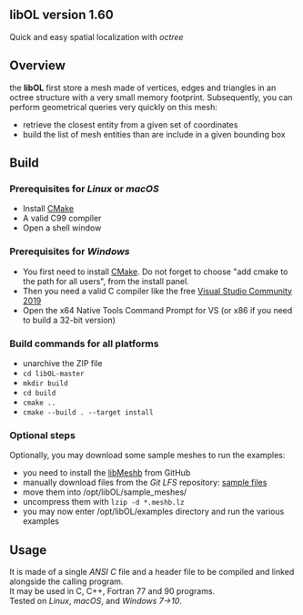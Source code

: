## libOL version 1.60
Quick and easy spatial localization with _octree_

## Overview
the **libOL** first store a mesh made of vertices, edges and triangles in an octree structure with a very small memory footprint.
Subsequently, you can perform geometrical queries very quickly on this mesh:
- retrieve the closest entity from a given set of coordinates
- build the list of mesh entities than are include in a given bounding box

## Build

### Prerequisites for *Linux* or *macOS*
- Install [CMake](https://cmake.org/files/v3.7/cmake-3.7.2-win64-x64.msi)
- A valid C99 compiler
- Open a shell window

### Prerequisites for *Windows*
- You first need to install [CMake](https://cmake.org/files/v3.7/cmake-3.7.2-win64-x64.msi). Do not forget to choose "add cmake to the path for all users", from the install panel.
- Then you need a valid C compiler like the free [Visual Studio Community 2019](https://www.visualstudio.com/vs/visual-studio-express/)
- Open the x64 Native Tools Command Prompt for VS (or x86 if you need to build a 32-bit version)

### Build commands for all platforms
- unarchive the ZIP file
- `cd libOL-master`
- `mkdir build`
- `cd build`
- `cmake ..`
- `cmake --build . --target install`

### Optional steps
Optionally, you may download some sample meshes to run the examples:
- you need to install the [libMeshb](https://github.com/LoicMarechal/libMeshb) from GitHub
- manually download files from the *Git LFS* repository: [sample files](sample_meshes/)
- move them into /opt/libOL/sample_meshes/
- uncompress them with `lzip -d *.meshb.lz`
- you may now enter /opt/libOL/examples directory and run the various examples

## Usage
It is made of a single *ANSI C* file and a header file to be compiled and linked alongside the calling program.  
It may be used in C, C++, Fortran 77 and 90 programs.  
Tested on *Linux*, *macOS*, and *Windows 7->10*.
